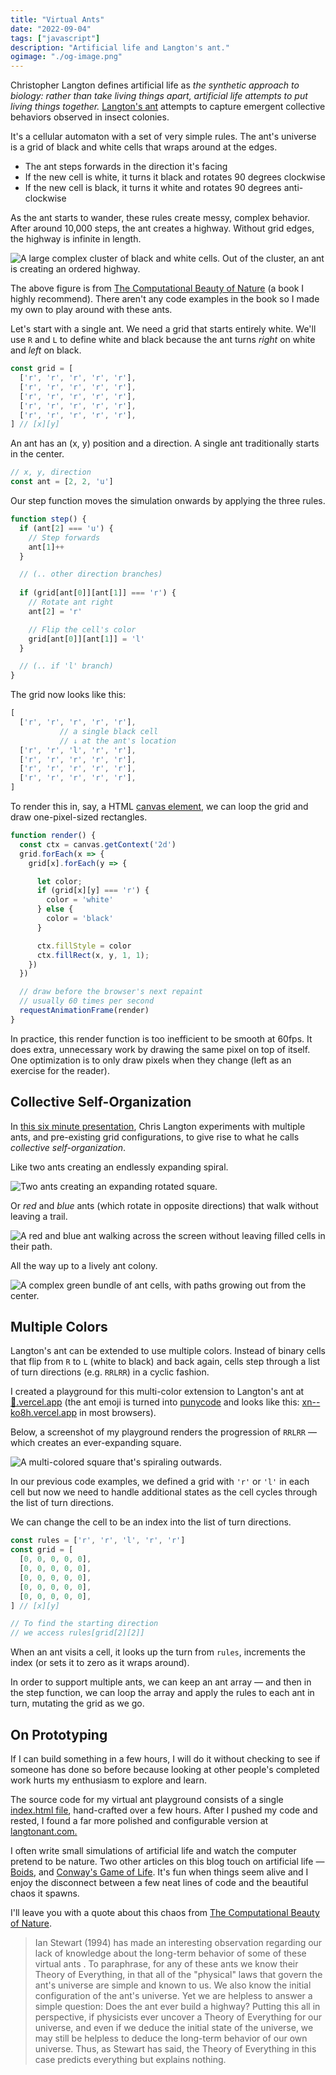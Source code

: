 ```yaml
---
title: "Virtual Ants"
date: "2022-09-04"
tags: ["javascript"]
description: "Artificial life and Langton's ant."
ogimage: "./og-image.png"
---
```


Christopher Langton defines artificial life as *the synthetic approach to biology: rather than take living things apart, artificial life attempts to put living things together.* [Langton's ant](https://en.wikipedia.org/wiki/Langton%27s_ant) attempts to capture emergent collective behaviors observed in insect colonies.

It's a cellular automaton with a set of very simple rules. The ant's universe is a grid of black and white cells that wraps around at the edges.

- The ant steps forwards in the direction it's facing
- If the new cell is white, it turns it black and rotates 90 degrees clockwise
- If the new cell is black, it turns it white and rotates 90 degrees anti-clockwise

As the ant starts to wander, these rules create messy, complex behavior. After around 10,000 steps, the ant creates a highway. Without grid edges, the highway is infinite in length.

![A large complex cluster of black and white cells. Out of the cluster, an ant is creating an ordered highway.](highway.png)

The above figure is from [The Computational Beauty of Nature](https://mitpress.mit.edu/9780262561273/the-computational-beauty-of-nature/) (a book I highly recommend). There aren't any code examples in the book so I made my own to play around with these ants.

Let's start with a single ant. We need a grid that starts entirely white. We'll use `R` and `L` to define white and black because the ant turns *right* on white and *left* on black.

```javascript
const grid = [
  ['r', 'r', 'r', 'r', 'r'],
  ['r', 'r', 'r', 'r', 'r'],
  ['r', 'r', 'r', 'r', 'r'],
  ['r', 'r', 'r', 'r', 'r'],
  ['r', 'r', 'r', 'r', 'r'],
] // [x][y]
```

An ant has an (x, y) position and a direction. A single ant traditionally starts in the center.

```javascript
// x, y, direction
const ant = [2, 2, 'u']
```

Our step function moves the simulation onwards by applying the three rules.

```javascript
function step() {
  if (ant[2] === 'u') {
    // Step forwards
    ant[1]++
  }

  // (.. other direction branches)
  
  if (grid[ant[0]][ant[1]] === 'r') {
    // Rotate ant right
    ant[2] = 'r'

    // Flip the cell's color
    grid[ant[0]][ant[1]] = 'l'
  }

  // (.. if 'l' branch)
}
```

The grid now looks like this:

```javascript
[
  ['r', 'r', 'r', 'r', 'r'],
           // a single black cell
           // ↓ at the ant's location
  ['r', 'r', 'l', 'r', 'r'],
  ['r', 'r', 'r', 'r', 'r'],
  ['r', 'r', 'r', 'r', 'r'],
  ['r', 'r', 'r', 'r', 'r'],
]
```

To render this in, say, a HTML [canvas element](https://developer.mozilla.org/en-US/docs/Web/HTML/Element/canvas), we can loop the grid and draw one-pixel-sized rectangles.

```javascript
function render() {
  const ctx = canvas.getContext('2d')
  grid.forEach(x => {
    grid[x].forEach(y => {

      let color;
      if (grid[x][y] === 'r') {
        color = 'white'
      } else {
        color = 'black'
      }

      ctx.fillStyle = color
      ctx.fillRect(x, y, 1, 1);
    })
  })

  // draw before the browser's next repaint
  // usually 60 times per second
  requestAnimationFrame(render)
}
```

In practice, this render function is too inefficient to be smooth at 60fps. It does extra, unnecessary work by drawing the same pixel on top of itself. One optimization is to only draw pixels when they change (left as an exercise for the reader).

## Collective Self-Organization

In [this six minute presentation](https://www.youtube.com/watch?v=w6XQQhCgq5c), Chris Langton experiments with multiple ants, and pre-existing grid configurations, to give rise to what he calls *collective self-organization*.

Like two ants creating an endlessly expanding spiral.

![Two ants creating an expanding rotated square.](two_ants_looping.gif)

Or *red* and *blue* ants (which rotate in opposite directions) that walk without leaving a trail.

![A red and blue ant walking across the screen without leaving filled cells in their path.](ants_walking.gif)

All the way up to a lively ant colony.

![A complex green bundle of ant cells, with paths growing out from the center.](ant_colony.gif)

## Multiple Colors

Langton's ant can be extended to use multiple colors. Instead of binary cells that flip from `R` to `L` (white to black) and back again, cells step through a list of turn directions (e.g. `RRLRR`) in a cyclic fashion.

I created a playground for this multi-color extension to Langton's ant at [🐜.vercel.app](https://🐜.vercel.app) (the ant emoji is turned into [punycode](https://en.wikipedia.org/wiki/Punycode) and looks like this: [xn--ko8h.vercel.app](http://xn--ko8h.vercel.app) in most browsers).

Below, a screenshot of my playground renders the progression of `RRLRR` — which creates an ever-expanding square.

![A multi-colored square that's spiraling outwards.](multi_color.png)

In our previous code examples, we defined a grid with `'r'` or `'l'` in each cell but now we need to handle additional states as the cell cycles through the list of turn directions.

We can change the cell to be an index into the list of turn directions.

```javascript
const rules = ['r', 'r', 'l', 'r', 'r']
const grid = [
  [0, 0, 0, 0, 0],
  [0, 0, 0, 0, 0],
  [0, 0, 0, 0, 0],
  [0, 0, 0, 0, 0],
  [0, 0, 0, 0, 0],
] // [x][y]

// To find the starting direction
// we access rules[grid[2][2]]
```

When an ant visits a cell, it looks up the turn from `rules`, increments the index (or sets it to zero as it wraps around).

In order to support multiple ants, we can keep an ant array — and then in the step function, we can loop the array and apply the rules to each ant in turn, mutating the grid as we go.

## On Prototyping

If I can build something in a few hours, I will do it without checking to see if someone has done so before because looking at other people's completed work hurts my enthusiasm to explore and learn.

The source code for my virtual ant playground consists of a single [index.html file](https://github.com/healeycodes/virtual-ants/blob/main/index.html), hand-crafted over a few hours. After I pushed my code and rested, I found a far more polished and configurable version at [langtonant.com.](http://www.langtonant.com/)

I often write small simulations of artificial life and watch the computer pretend to be nature. Two other articles on this blog touch on artificial life — [Boids](https://healeycodes.com/boids-flocking-simulation), and [Conway's Game of Life](https://healeycodes.com/my-first-golang-program). It's fun when things seem alive and I enjoy the disconnect between a few neat lines of code and the beautiful chaos it spawns.

I'll leave you with a quote about this chaos from [The Computational Beauty of Nature](https://mitpress.mit.edu/9780262561273/the-computational-beauty-of-nature/).

> Ian Stewart (1994) has made an interesting observation regarding our lack of knowledge about the long-term behavior of some of these virtual ants . To paraphrase, for any of these ants we know their Theory of Everything, in that all of the "physical" laws that govern the ant's universe are simple and known to us. We also know the initial configuration of the ant's universe. Yet we are helpless to answer a simple question: Does the ant ever build a highway? Putting this all in perspective, if physicists ever uncover a Theory of Everything for our universe, and even if we deduce the initial state of the universe, we may still be helpless to deduce the long-term behavior of our own universe. Thus, as Stewart has said, the Theory of Everything in this case predicts everything but explains nothing.
